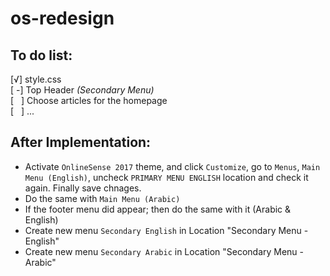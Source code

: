 # os-redesign

<h2>To do list:</h2>
[√] style.css<br />
[ -] Top Header <i>(Secondary Menu)</i><br />
[ &nbsp; ] Choose articles for the homepage<br />
[ &nbsp; ] ...<br />

<h2>After Implementation:</h2>
<ul>
  <li>Activate <code>OnlineSense 2017</code> theme, and click <code>Customize</code>, go to <code>Menus</code>, <code>Main Menu (English)</code>, uncheck <code>PRIMARY MENU ENGLISH</code> location and check it again. Finally save chnages.</li>
  <li>Do the same with <code>Main Menu (Arabic)</code></li>
  <li>If the footer menu did appear; then do the same with it (Arabic & English)</li>
  <li>Create new menu <code>Secondary English</code> in Location "Secondary Menu - English"</li>
  <li>Create new menu <code>Secondary Arabic</code> in Location "Secondary Menu - Arabic"</li>
</ul>
